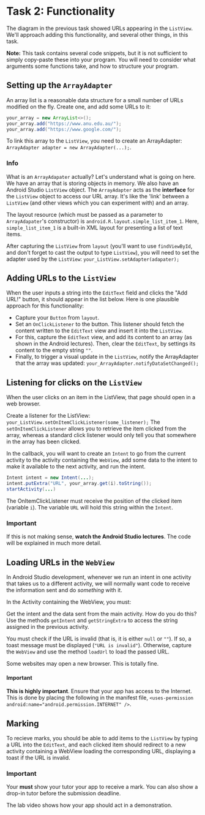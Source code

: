 # Task 2: Functionality

The diagram in the previous task showed URLs appearing in the `ListView`. We'll approach adding this functionality, and several other things, in this task.

**Note:** This task contains several code snippets, but it is not sufficient to simply copy-paste these into your program. You will need to consider what arguments some functions take, and how to structure your program.



## Setting up the `ArrayAdapter`

An array list is a reasonable data structure for a small number of URLs modified on the fly. Create one, and add some URLs to it:

```java
your_array = new ArrayList<>();
your_array.add("https://www.anu.edu.au/");
your_array.add("https://www.google.com/");
```

To link this array to the `ListView`, you need to create an ArrayAdapter: `ArrayAdapter adapter = new ArrayAdapter(...);`.

>>>
### Info
What is an `ArrayAdapater` actually? Let's understand what is going on here. We have an array that is storing objects in memory. We also have an Android Studio `ListView` object. The `ArrayAdapter` acts as the **interface** for the `ListView` object to access our URL array. It's like the 'link' between a `ListView` (and other views which you can experiment with) and an array.
>>>

 The layout resource (which must be passed as a parameter to `ArrayAdapater`'s constructor) is `android.R.layout.simple_list_item_1`. Here, `simple_list_item_1` is a built-in XML layout for presenting a list of text items.

After capturing the `ListView` from `layout` (you'll want to use `findViewById`, and don't forget to cast the output to type `ListView`), you will need to set the adapter used by the `ListView`: `your_ListView.setAdapter(adapater);`



## Adding URLs to the `ListView`

When the user inputs a string into the `EditText` field and clicks the "Add URL!" button, it should appear in the list below. Here is one plausible approach for this functionality:

- Capture your `Button` from `layout`.
- Set an `OnClickListener` to the button. This listener should fetch the content written to the `EditText` view and insert it into the `ListView`.
- For this, capture the `EditText` view, and add its content to an array (as shown in the Android lectures). Then, clear the `EditText`, by settings its content to the empty string `""`.
- Finally, to trigger a visual update in the `ListView`, notify the ArrayAdapter that the array was updated: `your_ArrayAdapter.notifyDataSetChanged();`



## Listening for clicks on the `ListView`

When the user clicks on an item in the ListView, that page should open in a web browser.

Create a listener for the ListView: `your_ListView.setOnItemClickListener(some_listener);` The `setOnItemClickListener` allows you to retrieve the item clicked from the array, whereas a standard click listener would only tell you that somewhere in the array has been clicked.

In the callback, you will want to create an `Intent` to go from the current activity to the activity containing the `WebView`, add some data to the intent to make it available to the next activity, and run the intent.

```java
Intent intent = new Intent(...);
intent.putExtra("URL", your_array.get(i).toString());
startActivity(...)
```  

The OnItemClickListener must receive the position of the clicked item (variable `i`). The variable `URL` will hold this string within the `Intent`.

>>>
### Important
If this is not making sense, **watch the Android Studio lectures**. The code will be explained in much more detail.
>>>



## Loading URLs in the `WebView`

In Android Studio development, whenever we run an intent in one activity that takes us to a different activity, we will normally want code to receive the information sent and do *something* with it.

In the Activity containing the WebView, you must:

Get the intent and the data sent from the main activity. How do you do this? Use the methods `getIntent` and `getStringExtra` to access the string assigned in the previous activity.

You must check if the URL is invalid (that is, it is either `null` or `""`). If so, a toast message must be displayed (`"URL is invalid"`). Otherwise, capture the `WebView` and use the method `loadUrl` to load the passed URL.
  
Some websites may open a new browser. This is totally fine.

>>>
#### Important
**This is highly important**. Ensure that your app has access to the Internet. This is done by placing the following in the manifest file,
`<uses-permission android:name="android.permission.INTERNET" />`.
>>>



## Marking

To recieve marks, you should be able to add items to the `ListView` by typing a URL into the `EditText`, and each clicked item should redirect to a new activity
containing a WebView loading the corresponding URL, displaying a toast if the URL is invalid.

>>>
### Important
Your **must** show your tutor your app to receive a mark. You can also show a drop-in tutor before the submission deadline.
>>>

The lab video shows how your app should act in a demonstration.
